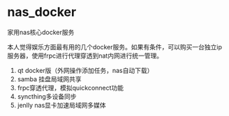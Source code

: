 # nas_docker
家用nas核心docker服务

本人觉得娱乐方面最有用的几个docker服务。如果有条件，可以购买一台独立ip服务器，使用frpc进行代理穿透到nat内网进行统一管理。

1. qt docker版（外网操作添加任务，nas自动下载）
2. samba 挂盘局域网共享
3. frpc穿透代理，模拟quickconnect功能
4. syncthing多设备同步
5. jenlly nas显卡加速局域网多媒体


